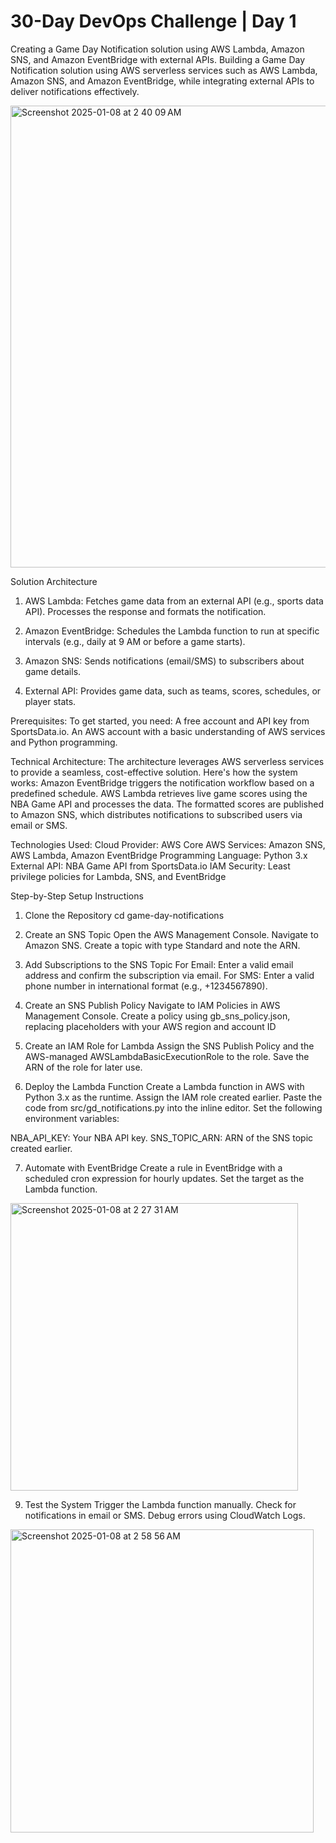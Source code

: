 # 30-Day DevOps Challenge | Day 1

Creating a Game Day Notification solution using AWS Lambda, Amazon SNS, and Amazon EventBridge with external APIs.
Building a Game Day Notification solution using AWS serverless services such as AWS Lambda, Amazon SNS, and Amazon EventBridge, while integrating external APIs to deliver notifications effectively.

<img width="739" alt="Screenshot 2025-01-08 at 2 40 09 AM" src="https://github.com/user-attachments/assets/b6e8961d-cc00-4d8f-a5ba-f0eb8da3737c" />

Solution Architecture

1. AWS Lambda:
Fetches game data from an external API (e.g., sports data API).
Processes the response and formats the notification.

2. Amazon EventBridge:
Schedules the Lambda function to run at specific intervals (e.g., daily at 9 AM or before a game starts).

3. Amazon SNS:
Sends notifications (email/SMS) to subscribers about game details.

4. External API:
Provides game data, such as teams, scores, schedules, or player stats.

Prerequisites:
To get started, you need:
A free account and API key from SportsData.io.
An AWS account with a basic understanding of AWS services and Python programming.

Technical Architecture:
The architecture leverages AWS serverless services to provide a seamless, cost-effective solution. Here's how the system works:
Amazon EventBridge triggers the notification workflow based on a predefined schedule.
AWS Lambda retrieves live game scores using the NBA Game API and processes the data.
The formatted scores are published to Amazon SNS, which distributes notifications to subscribed users via email or SMS.

Technologies Used:
Cloud Provider: AWS
Core AWS Services: Amazon SNS, AWS Lambda, Amazon EventBridge
Programming Language: Python 3.x
External API: NBA Game API from SportsData.io
IAM Security: Least privilege policies for Lambda, SNS, and EventBridge

Step-by-Step Setup Instructions
1. Clone the Repository
cd game-day-notifications
2. Create an SNS Topic
Open the AWS Management Console.
Navigate to Amazon SNS.
Create a topic with type Standard and note the ARN.

3. Add Subscriptions to the SNS Topic
For Email: Enter a valid email address and confirm the subscription via email.
For SMS: Enter a valid phone number in international format (e.g., +1234567890).

4. Create an SNS Publish Policy
Navigate to IAM Policies in AWS Management Console.
Create a policy using gb_sns_policy.json, replacing placeholders with your AWS region and account ID

5. Create an IAM Role for Lambda
Assign the SNS Publish Policy and the AWS-managed AWSLambdaBasicExecutionRole to the role.
Save the ARN of the role for later use.

6. Deploy the Lambda Function
Create a Lambda function in AWS with Python 3.x as the runtime.
Assign the IAM role created earlier.
Paste the code from src/gd_notifications.py into the inline editor.
Set the following environment variables:

NBA_API_KEY: Your NBA API key.
SNS_TOPIC_ARN: ARN of the SNS topic created earlier.

7. Automate with EventBridge
Create a rule in EventBridge with a scheduled cron expression for hourly updates.
Set the target as the Lambda function.

<img width="460" alt="Screenshot 2025-01-08 at 2 27 31 AM" src="https://github.com/user-attachments/assets/7d839e85-7d36-45c4-bdf0-a6168981401d" />

9. Test the System
Trigger the Lambda function manually.
Check for notifications in email or SMS.
Debug errors using CloudWatch Logs.

<img width="485" alt="Screenshot 2025-01-08 at 2 58 56 AM" src="https://github.com/user-attachments/assets/8ac59d6a-97e1-40a9-9f35-437f61bd31f7" />



